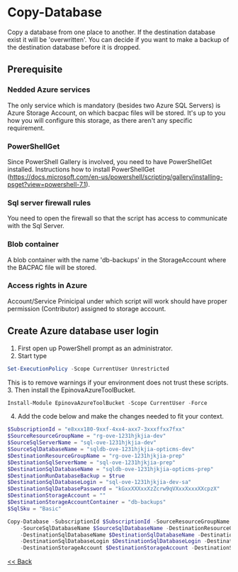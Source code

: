 # Copy-Database
Copy a database from one place to another. If the destination database exist it will be 'overwritten'. You can decide if you want to make a backup of the destination database before it is dropped.  

## Prerequisite
### Nedded Azure services
The only service which is mandatory (besides two Azure SQL Servers) is Azure Storage Account, on which bacpac files will be stored. It's up to you how you will configure this storage, as there aren't any specific requirement.  
### PowerShellGet
Since PowerShell Gallery is involved, you need to have PowerShellGet installed. Instructions how to install PowerShellGet (https://docs.microsoft.com/en-us/powershell/scripting/gallery/installing-psget?view=powershell-7.1).
### Sql server firewall rules
You need to open the firewall so that the script has access to communicate with the Sql Server.
### Blob container
A blob container with the name 'db-backups' in the StorageAccount where the BACPAC file will be stored.
### Access rights in Azure
Account/Service Prinicipal under which script will work should have proper permission (Contributor) assigned to storage account.

## Create Azure database user login
1.	First open up PowerShell prompt as an administrator.
2.	Start type 
```powershell
Set-ExecutionPolicy -Scope CurrentUser Unrestricted
```
This is to remove warnings if your environment does not trust these scripts.  
3.	Then install the EpinovaAzureToolBucket. 
```powershell
Install-Module EpinovaAzureToolBucket -Scope CurrentUser -Force
```  
4.	Add the code below and make the changes needed to fit your context.
```powershell
$SubscriptionId = "e8xxx180-9xxf-4xx4-axx7-3xxxffxx7fxx"
$SourceResourceGroupName = "rg-ove-1231hjkjia-dev"
$SourceSqlServerName = "sql-ove-1231hjkjia-dev"
$SourceSqlDatabaseName = "sqldb-ove-1231hjkjia-opticms-dev"
$DestinationResourceGroupName = "rg-ove-1231hjkjia-prep"
$DestinationSqlServerName = "sql-ove-1231hjkjia-prep"
$DestinationSqlDatabaseName = "sqldb-ove-1231hjkjia-opticms-prep"
$DestinationRunDatabaseBackup = $true
$DestinationSqlDatabaseLogin = "sql-ove-1231hjkjia-dev-sa"
$DestinationSqlDatabasePassword = "kGxxXXXxxXzZcrw9qVXxxXxxxXXcpzX"
$DestinationStorageAccount = ""
$DestinationStorageAccountContainer = "db-backups"
$SqlSku = "Basic"

Copy-Database -SubscriptionId $SubscriptionId -SourceResourceGroupName $SourceResourceGroupName -SourceSqlServerName $SourceSqlServerName 
    -SourceSqlDatabaseName $SourceSqlDatabaseName -DestinationResourceGroupName $DestinationResourceGroupName -DestinationSqlServerName $DestinationSqlServerName 
    -DestinationSqlDatabaseName $DestinationSqlDatabaseName -DestinationRunDatabaseBackup $DestinationRunDatabaseBackup 
    -DestinationSqlDatabaseLogin $DestinationSqlDatabaseLogin -DestinationSqlDatabasePassword $DestinationSqlDatabasePassword 
    -DestinationStorageAccount $DestinationStorageAccount -DestinationStorageAccountContainer $DestinationStorageAccountContainer -SqlSku @SqlSku
```

[<< Back](/README.md)